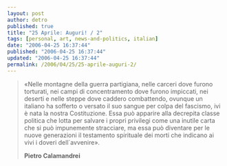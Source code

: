 ```yaml
---
layout: post
author: detro
published: true
title: "25 Aprile: Auguri! / 2"
tags: [personal, art, news-and-politics, italian]
date: "2006-04-25 16:37:44"
published: "2006-04-25 16:37:44"
updated: "2006-04-25 16:37:44"
permalink: /2006/04/25/25-aprile-auguri-2/
---
```


<blockquote>«Nelle montagne della guerra partigiana, nelle carceri dove furono torturati, nei campi di concentramento dove furono impiccati, nei deserti e nelle steppe dove caddero combattendo, ovunque un italiano ha sofferto o versato il suo sangue per colpa del fascismo, ivi è nata la nostra Costituzione. Essa può apparire alla decrepita classe politica che lotta per salvare i propri privilegi come una inutile carta che si può impunemente stracciare, ma essa può diventare per le nuove generazioni il testamento spirituale dei morti che indicano ai vivi i doveri dell´avvenire». 

<strong>Pietro Calamandrei</strong></blockquote>


